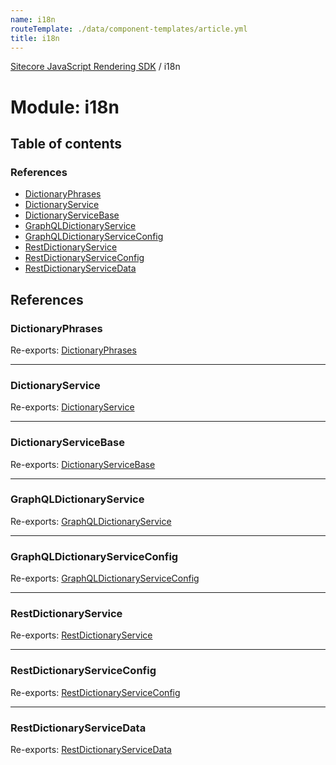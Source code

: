 ```yaml
---
name: i18n
routeTemplate: ./data/component-templates/article.yml
title: i18n
---
```


[Sitecore JavaScript Rendering SDK](/docs/fundamentals/ref/jss/) / i18n

# Module: i18n

## Table of contents

### References

- [DictionaryPhrases](/docs/fundamentals/ref/jss/modules/i18n#dictionaryphrases)
- [DictionaryService](/docs/fundamentals/ref/jss/modules/i18n#dictionaryservice)
- [DictionaryServiceBase](/docs/fundamentals/ref/jss/modules/i18n#dictionaryservicebase)
- [GraphQLDictionaryService](/docs/fundamentals/ref/jss/modules/i18n#graphqldictionaryservice)
- [GraphQLDictionaryServiceConfig](/docs/fundamentals/ref/jss/modules/i18n#graphqldictionaryserviceconfig)
- [RestDictionaryService](/docs/fundamentals/ref/jss/modules/i18n#restdictionaryservice)
- [RestDictionaryServiceConfig](/docs/fundamentals/ref/jss/modules/i18n#restdictionaryserviceconfig)
- [RestDictionaryServiceData](/docs/fundamentals/ref/jss/modules/i18n#restdictionaryservicedata)

## References

### DictionaryPhrases

Re-exports: [DictionaryPhrases](/docs/fundamentals/ref/jss/interfaces/i18n_dictionary_service/dictionaryphrases)

___

### DictionaryService

Re-exports: [DictionaryService](/docs/fundamentals/ref/jss/interfaces/i18n_dictionary_service/dictionaryservice)

___

### DictionaryServiceBase

Re-exports: [DictionaryServiceBase](/docs/fundamentals/ref/jss/classes/i18n_dictionary_service/dictionaryservicebase)

___

### GraphQLDictionaryService

Re-exports: [GraphQLDictionaryService](/docs/fundamentals/ref/jss/classes/i18n_graphql_dictionary_service/graphqldictionaryservice)

___

### GraphQLDictionaryServiceConfig

Re-exports: [GraphQLDictionaryServiceConfig](/docs/fundamentals/ref/jss/interfaces/i18n_graphql_dictionary_service/graphqldictionaryserviceconfig)

___

### RestDictionaryService

Re-exports: [RestDictionaryService](/docs/fundamentals/ref/jss/classes/i18n_rest_dictionary_service/restdictionaryservice)

___

### RestDictionaryServiceConfig

Re-exports: [RestDictionaryServiceConfig](/docs/fundamentals/ref/jss/modules/i18n_rest_dictionary_service#restdictionaryserviceconfig)

___

### RestDictionaryServiceData

Re-exports: [RestDictionaryServiceData](/docs/fundamentals/ref/jss/modules/i18n_rest_dictionary_service#restdictionaryservicedata)
